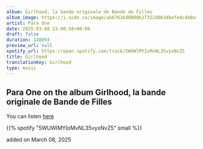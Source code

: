 ```yaml
---
album: Girlhood, la bande originale de Bande de Filles
album_image: https://i.scdn.co/image/ab67616d0000b27352d0b34befe8c4b0af5595ec
artist: Para One
date: 2025-03-08 23:00:58+00:00
draft: false
duration: 148893
preview_url: null
spotify_url: https://open.spotify.com/track/5WUWlMYIoMvNL35vyxNvZ5
title: Girlhood
translationKey: Girlhood
type: music
---
```


## Para One on the album Girlhood, la bande originale de Bande de Filles

You can listen [here](https://open.spotify.com/track/5WUWlMYIoMvNL35vyxNvZ5)

{{% spotify "5WUWlMYIoMvNL35vyxNvZ5" small %}}

added on March 08, 2025